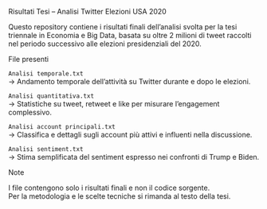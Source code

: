 Risultati Tesi – Analisi Twitter Elezioni USA 2020

Questo repository contiene i risultati finali dell’analisi svolta per la tesi triennale in Economia e Big Data, basata su oltre 2 milioni di tweet raccolti nel periodo successivo alle elezioni presidenziali del 2020.

File presenti

`Analisi temporale.txt`  
→ Andamento temporale dell’attività su Twitter durante e dopo le elezioni.

`Analisi quantitativa.txt`  
→ Statistiche su tweet, retweet e like per misurare l’engagement complessivo.

`Analisi account principali.txt`  
→ Classifica e dettagli sugli account più attivi e influenti nella discussione.

`Analisi sentiment.txt`  
→ Stima semplificata del sentiment espresso nei confronti di Trump e Biden.

Note

I file contengono solo i risultati finali e non il codice sorgente.  
Per la metodologia e le scelte tecniche si rimanda al testo della tesi.

